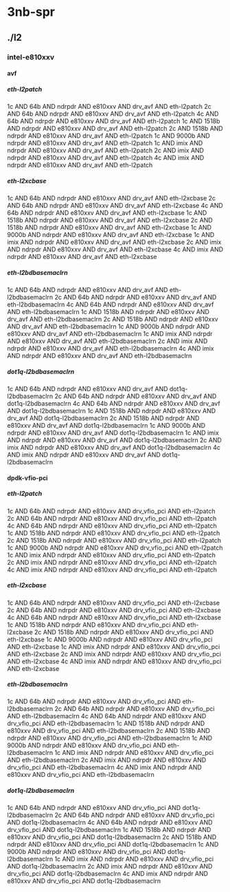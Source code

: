 # 3nb-spr
## ./l2
### intel-e810xxv
#### avf
##### eth-l2patch
1c AND 64b AND ndrpdr AND e810xxv AND drv_avf AND eth-l2patch
2c AND 64b AND ndrpdr AND e810xxv AND drv_avf AND eth-l2patch
4c AND 64b AND ndrpdr AND e810xxv AND drv_avf AND eth-l2patch
1c AND 1518b AND ndrpdr AND e810xxv AND drv_avf AND eth-l2patch
2c AND 1518b AND ndrpdr AND e810xxv AND drv_avf AND eth-l2patch
1c AND 9000b AND ndrpdr AND e810xxv AND drv_avf AND eth-l2patch
1c AND imix AND ndrpdr AND e810xxv AND drv_avf AND eth-l2patch
2c AND imix AND ndrpdr AND e810xxv AND drv_avf AND eth-l2patch
4c AND imix AND ndrpdr AND e810xxv AND drv_avf AND eth-l2patch
##### eth-l2xcbase
1c AND 64b AND ndrpdr AND e810xxv AND drv_avf AND eth-l2xcbase
2c AND 64b AND ndrpdr AND e810xxv AND drv_avf AND eth-l2xcbase
4c AND 64b AND ndrpdr AND e810xxv AND drv_avf AND eth-l2xcbase
1c AND 1518b AND ndrpdr AND e810xxv AND drv_avf AND eth-l2xcbase
2c AND 1518b AND ndrpdr AND e810xxv AND drv_avf AND eth-l2xcbase
1c AND 9000b AND ndrpdr AND e810xxv AND drv_avf AND eth-l2xcbase
1c AND imix AND ndrpdr AND e810xxv AND drv_avf AND eth-l2xcbase
2c AND imix AND ndrpdr AND e810xxv AND drv_avf AND eth-l2xcbase
4c AND imix AND ndrpdr AND e810xxv AND drv_avf AND eth-l2xcbase
##### eth-l2bdbasemaclrn
1c AND 64b AND ndrpdr AND e810xxv AND drv_avf AND eth-l2bdbasemaclrn
2c AND 64b AND ndrpdr AND e810xxv AND drv_avf AND eth-l2bdbasemaclrn
4c AND 64b AND ndrpdr AND e810xxv AND drv_avf AND eth-l2bdbasemaclrn
1c AND 1518b AND ndrpdr AND e810xxv AND drv_avf AND eth-l2bdbasemaclrn
2c AND 1518b AND ndrpdr AND e810xxv AND drv_avf AND eth-l2bdbasemaclrn
1c AND 9000b AND ndrpdr AND e810xxv AND drv_avf AND eth-l2bdbasemaclrn
1c AND imix AND ndrpdr AND e810xxv AND drv_avf AND eth-l2bdbasemaclrn
2c AND imix AND ndrpdr AND e810xxv AND drv_avf AND eth-l2bdbasemaclrn
4c AND imix AND ndrpdr AND e810xxv AND drv_avf AND eth-l2bdbasemaclrn
##### dot1q-l2bdbasemaclrn
1c AND 64b AND ndrpdr AND e810xxv AND drv_avf AND dot1q-l2bdbasemaclrn
2c AND 64b AND ndrpdr AND e810xxv AND drv_avf AND dot1q-l2bdbasemaclrn
4c AND 64b AND ndrpdr AND e810xxv AND drv_avf AND dot1q-l2bdbasemaclrn
1c AND 1518b AND ndrpdr AND e810xxv AND drv_avf AND dot1q-l2bdbasemaclrn
2c AND 1518b AND ndrpdr AND e810xxv AND drv_avf AND dot1q-l2bdbasemaclrn
1c AND 9000b AND ndrpdr AND e810xxv AND drv_avf AND dot1q-l2bdbasemaclrn
1c AND imix AND ndrpdr AND e810xxv AND drv_avf AND dot1q-l2bdbasemaclrn
2c AND imix AND ndrpdr AND e810xxv AND drv_avf AND dot1q-l2bdbasemaclrn
4c AND imix AND ndrpdr AND e810xxv AND drv_avf AND dot1q-l2bdbasemaclrn
#### dpdk-vfio-pci
##### eth-l2patch
1c AND 64b AND ndrpdr AND e810xxv AND drv_vfio_pci AND eth-l2patch
2c AND 64b AND ndrpdr AND e810xxv AND drv_vfio_pci AND eth-l2patch
4c AND 64b AND ndrpdr AND e810xxv AND drv_vfio_pci AND eth-l2patch
1c AND 1518b AND ndrpdr AND e810xxv AND drv_vfio_pci AND eth-l2patch
2c AND 1518b AND ndrpdr AND e810xxv AND drv_vfio_pci AND eth-l2patch
1c AND 9000b AND ndrpdr AND e810xxv AND drv_vfio_pci AND eth-l2patch
1c AND imix AND ndrpdr AND e810xxv AND drv_vfio_pci AND eth-l2patch
2c AND imix AND ndrpdr AND e810xxv AND drv_vfio_pci AND eth-l2patch
4c AND imix AND ndrpdr AND e810xxv AND drv_vfio_pci AND eth-l2patch
##### eth-l2xcbase
1c AND 64b AND ndrpdr AND e810xxv AND drv_vfio_pci AND eth-l2xcbase
2c AND 64b AND ndrpdr AND e810xxv AND drv_vfio_pci AND eth-l2xcbase
4c AND 64b AND ndrpdr AND e810xxv AND drv_vfio_pci AND eth-l2xcbase
1c AND 1518b AND ndrpdr AND e810xxv AND drv_vfio_pci AND eth-l2xcbase
2c AND 1518b AND ndrpdr AND e810xxv AND drv_vfio_pci AND eth-l2xcbase
1c AND 9000b AND ndrpdr AND e810xxv AND drv_vfio_pci AND eth-l2xcbase
1c AND imix AND ndrpdr AND e810xxv AND drv_vfio_pci AND eth-l2xcbase
2c AND imix AND ndrpdr AND e810xxv AND drv_vfio_pci AND eth-l2xcbase
4c AND imix AND ndrpdr AND e810xxv AND drv_vfio_pci AND eth-l2xcbase
##### eth-l2bdbasemaclrn
1c AND 64b AND ndrpdr AND e810xxv AND drv_vfio_pci AND eth-l2bdbasemaclrn
2c AND 64b AND ndrpdr AND e810xxv AND drv_vfio_pci AND eth-l2bdbasemaclrn
4c AND 64b AND ndrpdr AND e810xxv AND drv_vfio_pci AND eth-l2bdbasemaclrn
1c AND 1518b AND ndrpdr AND e810xxv AND drv_vfio_pci AND eth-l2bdbasemaclrn
2c AND 1518b AND ndrpdr AND e810xxv AND drv_vfio_pci AND eth-l2bdbasemaclrn
1c AND 9000b AND ndrpdr AND e810xxv AND drv_vfio_pci AND eth-l2bdbasemaclrn
1c AND imix AND ndrpdr AND e810xxv AND drv_vfio_pci AND eth-l2bdbasemaclrn
2c AND imix AND ndrpdr AND e810xxv AND drv_vfio_pci AND eth-l2bdbasemaclrn
4c AND imix AND ndrpdr AND e810xxv AND drv_vfio_pci AND eth-l2bdbasemaclrn
##### dot1q-l2bdbasemaclrn
1c AND 64b AND ndrpdr AND e810xxv AND drv_vfio_pci AND dot1q-l2bdbasemaclrn
2c AND 64b AND ndrpdr AND e810xxv AND drv_vfio_pci AND dot1q-l2bdbasemaclrn
4c AND 64b AND ndrpdr AND e810xxv AND drv_vfio_pci AND dot1q-l2bdbasemaclrn
1c AND 1518b AND ndrpdr AND e810xxv AND drv_vfio_pci AND dot1q-l2bdbasemaclrn
2c AND 1518b AND ndrpdr AND e810xxv AND drv_vfio_pci AND dot1q-l2bdbasemaclrn
1c AND 9000b AND ndrpdr AND e810xxv AND drv_vfio_pci AND dot1q-l2bdbasemaclrn
1c AND imix AND ndrpdr AND e810xxv AND drv_vfio_pci AND dot1q-l2bdbasemaclrn
2c AND imix AND ndrpdr AND e810xxv AND drv_vfio_pci AND dot1q-l2bdbasemaclrn
4c AND imix AND ndrpdr AND e810xxv AND drv_vfio_pci AND dot1q-l2bdbasemaclrn
